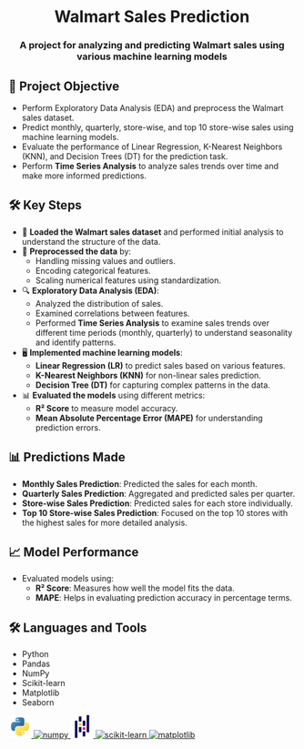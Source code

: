 <h1 align="center">Walmart Sales Prediction</h1>
<h3 align="center">A project for analyzing and predicting Walmart sales using various machine learning models</h3>

## 🔭 **Project Objective**
- Perform Exploratory Data Analysis (EDA) and preprocess the Walmart sales dataset.
- Predict monthly, quarterly, store-wise, and top 10 store-wise sales using machine learning models.
- Evaluate the performance of Linear Regression, K-Nearest Neighbors (KNN), and Decision Trees (DT) for the prediction task.
- Perform **Time Series Analysis** to analyze sales trends over time and make more informed predictions.

## 🛠️ **Key Steps**
- 📄 **Loaded the Walmart sales dataset** and performed initial analysis to understand the structure of the data.
- 🧹 **Preprocessed the data** by:
  - Handling missing values and outliers.
  - Encoding categorical features.
  - Scaling numerical features using standardization.
- 🔍 **Exploratory Data Analysis (EDA)**:
  - Analyzed the distribution of sales.
  - Examined correlations between features.
  - Performed **Time Series Analysis** to examine sales trends over different time periods (monthly, quarterly) to understand seasonality and identify patterns.
- 🖥️ **Implemented machine learning models**:
  - **Linear Regression (LR)** to predict sales based on various features.
  - **K-Nearest Neighbors (KNN)** for non-linear sales prediction.
  - **Decision Tree (DT)** for capturing complex patterns in the data.
- 📊 **Evaluated the models** using different metrics:
  - **R² Score** to measure model accuracy.
  - **Mean Absolute Percentage Error (MAPE)** for understanding prediction errors.

## 📊 **Predictions Made**
- **Monthly Sales Prediction**: Predicted the sales for each month.
- **Quarterly Sales Prediction**: Aggregated and predicted sales per quarter.
- **Store-wise Sales Prediction**: Predicted sales for each store individually.
- **Top 10 Store-wise Sales Prediction**: Focused on the top 10 stores with the highest sales for more detailed analysis.

## 📈 **Model Performance**
- Evaluated models using:
  - **R² Score**: Measures how well the model fits the data.
  - **MAPE**: Helps in evaluating prediction accuracy in percentage terms.

## 🛠️ **Languages and Tools**
- Python  
- Pandas  
- NumPy  
- Scikit-learn  
- Matplotlib  
- Seaborn  

<p align="left">
  <a href="https://www.python.org" target="_blank" rel="noreferrer">
    <img src="https://raw.githubusercontent.com/devicons/devicon/master/icons/python/python-original.svg" alt="python" width="40" height="40"/>
  </a>
  <a href="https://numpy.org/" target="_blank" rel="noreferrer">
    <img src="https://upload.wikimedia.org/wikipedia/commons/3/31/NumPy_logo_2020.svg" alt="numpy" width="40" height="40"/>
  </a>
  <a href="https://pandas.pydata.org/" target="_blank" rel="noreferrer">
    <img src="https://raw.githubusercontent.com/devicons/devicon/2ae2a900d2f041da66e950e4d48052658d850630/icons/pandas/pandas-original.svg" alt="pandas" width="40" height="40"/>
  </a>
  <a href="https://scikit-learn.org/" target="_blank" rel="noreferrer">
    <img src="https://upload.wikimedia.org/wikipedia/commons/0/05/Scikit_learn_logo_small.svg" alt="scikit-learn" width="40" height="40"/>
  </a>
  <a href="https://matplotlib.org/" target="_blank" rel="noreferrer">
    <img src="https://upload.wikimedia.org/wikipedia/commons/8/84/Matplotlib_icon.svg" alt="matplotlib" width="40" height="40"/>
  </a>
</p>

